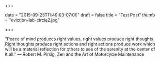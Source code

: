 +++

date = "2015-09-25T11:49:03-07:00"
draft = false
title = "Test Post"
thumb = "eviction-lab-circle2.jpg"

+++

“Peace of mind produces right values, right values produce right thoughts. Right thoughts produce right actions and right actions produce work which will be a material reflection for others to see of the serenity at the center of it all.”
― Robert M. Pirsig, Zen and the Art of Motorcycle Maintenance